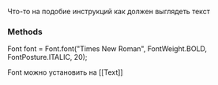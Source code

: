 
Что-то на подобие инструкций как должен выглядеть текст

### Methods

Font font = Font.font("Times New Roman", FontWeight.BOLD, FontPosture.ITALIC, 20);

Font можно установить на [[Text]]
